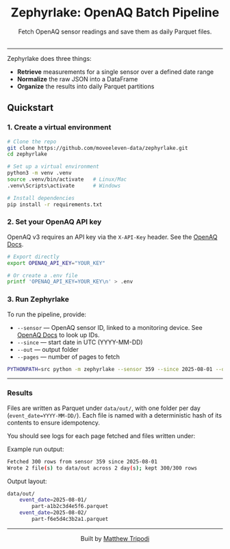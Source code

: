 <h1 align="center">Zephyrlake: OpenAQ Batch Pipeline</h1>

<p align="center">
  Fetch OpenAQ sensor readings and save them as daily Parquet files.
  <br/><br/>
</p>

---

Zephyrlake does three things:

- **Retrieve** measurements for a single sensor over a defined date range  
- **Normalize** the raw JSON into a DataFrame  
- **Organize** the results into daily Parquet partitions


## Quickstart

### 1. Create a virtual environment

```bash
# Clone the repo
git clone https://github.com/moveeleven-data/zephyrlake.git
cd zephyrlake

# Set up a virtual environment
python3 -m venv .venv
source .venv/bin/activate   # Linux/Mac
.venv\Scripts\activate      # Windows

# Install dependencies
pip install -r requirements.txt
```


### 2. Set your OpenAQ API key

OpenAQ v3 requires an API key via the `X-API-Key` header. See the [OpenAQ Docs](https://api.openaq.org/).

```bash
# Export directly
export OPENAQ_API_KEY="YOUR_KEY"

# Or create a .env file
printf 'OPENAQ_API_KEY=YOUR_KEY\n' > .env
```

### 3. Run Zephyrlake

To run the pipeline, provide:

- `--sensor` — OpenAQ sensor ID, linked to a monitoring device. See [OpenAQ Docs](https://api.openaq.org/) to look up IDs.  
- `--since` — start date in UTC (YYYY-MM-DD)  
- `--out` — output folder  
- `--pages` — number of pages to fetch  

```bash
PYTHONPATH=src python -m zephyrlake --sensor 359 --since 2025-08-01 --out data/out --pages 3
```

---

### Results

Files are written as Parquet under `data/out/`, with one folder per day (`event_date=YYYY-MM-DD/`).
Each file is named with a deterministic hash of its contents to ensure idempotency.

You should see logs for each page fetched and files written under:

Example run output:

```bash
Fetched 300 rows from sensor 359 since 2025-08-01
Wrote 2 file(s) to data/out across 2 day(s); kept 300/300 rows
```

Output layout:

```bash
data/out/
    event_date=2025-08-01/
        part-a1b2c3d4e5f6.parquet
    event_date=2025-08-02/
        part-f6e5d4c3b2a1.parquet
```

---

<p align="center">
  Built by <a href="https://github.com/moveeleven-data">Matthew Tripodi</a>
</p>

